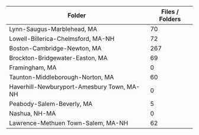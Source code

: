 | Folder                                     |   Files / Folders |
|--------------------------------------------|-------------------|
| Lynn-Saugus-Marblehead, MA                 |                70 |
| Lowell-Billerica-Chelmsford, MA-NH         |                72 |
| Boston-Cambridge-Newton, MA                |               267 |
| Brockton-Bridgewater-Easton, MA            |                69 |
| Framingham, MA                             |                 0 |
| Taunton-Middleborough-Norton, MA           |                60 |
| Haverhill-Newburyport-Amesbury Town, MA-NH |                 0 |
| Peabody-Salem-Beverly, MA                  |                 5 |
| Nashua, NH-MA                              |                 0 |
| Lawrence-Methuen Town-Salem, MA-NH         |                62 |
